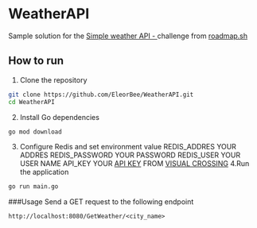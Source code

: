 # WeatherAPI
Sample solution for the [Simple weather API - ](https://roadmap.sh/projects/weather-api-wrapper-service) challenge from [roadmap.sh](https://roadmap.sh/projects/task-tracker)

## How to run
1. Clone the repository
  ```bash
  git clone https://github.com/EleorBee/WeatherAPI.git
  cd WeatherAPI
  ```
2. Install Go dependencies
  ```bash
  go mod download
  ```
3. Configure Redis and set environment value
  REDIS_ADDRES   YOUR ADDRES
  REDIS_PASSWORD YOUR PASSWORD
  REDIS_USER     YOUR USER NAME
  API_KEY        YOUR [API KEY](https://www.visualcrossing.com/account) FROM [VISUAL CROSSING](https://www.visualcrossing.com/)
4.Run the application
```bash
go run main.go
```
###Usage
Send a GET request to the following endpoint
```
http://localhost:8080/GetWeather/<city_name>
```
